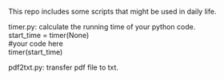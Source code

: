 This repo includes some scripts that might be used in daily life.


timer.py:
calculate the running time of your python code.  
  start_time = timer(None)  
  #your code here  
  timer(start_time)  
  
  
  
pdf2txt.py:
transfer pdf file to txt.
